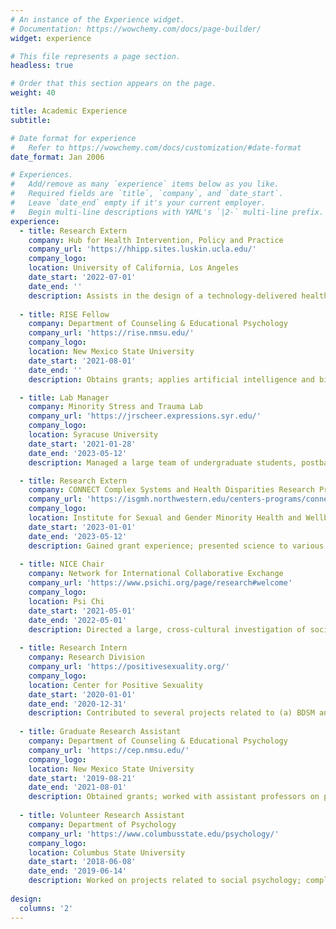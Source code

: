 ```yaml
---
# An instance of the Experience widget.
# Documentation: https://wowchemy.com/docs/page-builder/
widget: experience

# This file represents a page section.
headless: true

# Order that this section appears on the page.
weight: 40

title: Academic Experience
subtitle:

# Date format for experience
#   Refer to https://wowchemy.com/docs/customization/#date-format
date_format: Jan 2006

# Experiences.
#   Add/remove as many `experience` items below as you like.
#   Required fields are `title`, `company`, and `date_start`.
#   Leave `date_end` empty if it's your current employer.
#   Begin multi-line descriptions with YAML's `|2-` multi-line prefix.
experience:
  - title: Research Extern
    company: Hub for Health Intervention, Policy and Practice
    company_url: 'https://hhipp.sites.luskin.ucla.edu/'
    company_logo: 
    location: University of California, Los Angeles
    date_start: '2022-07-01'
    date_end: ''
    description: Assists in the design of a technology-delivered health promotion intervention to reduce HIV risk among gay, bisexual, and other men who have sex with men; disseminates findings.
    
  - title: RISE Fellow
    company: Department of Counseling & Educational Psychology
    company_url: 'https://rise.nmsu.edu/'
    company_logo: 
    location: New Mexico State University
    date_start: '2021-08-01'
    date_end: ''
    description: Obtains grants; applies artificial intelligence and big data to the study of psychosocial stressors among LGBTQ+ adults; manages a large team of undergraduate students, doctoral students, postdoctoral fellows, and assistant professors in the creation of a large, qualitatively annotated database of social media posts; disseminates results.

  - title: Lab Manager
    company: Minority Stress and Trauma Lab
    company_url: 'https://jrscheer.expressions.syr.edu/'
    company_logo: 
    location: Syracuse University
    date_start: '2021-01-28'
    date_end: '2023-05-12'
    description: Managed a large team of undergraduate students, postbaccalaureate research assistants, and graduate students; implemented multiple funded projects to understand how psychosocial stressors impact the development and course of PTSD symptoms and hazardous drinking among sexual minority women; assisted in funding acquisition; disseminated findings.

  - title: Research Extern
    company: CONNECT Complex Systems and Health Disparities Research Program
    company_url: 'https://isgmh.northwestern.edu/centers-programs/connect-program/'
    company_logo: 
    location: Institute for Sexual and Gender Minority Health and Wellbeing, Northwestern University
    date_start: '2023-01-01'
    date_end: '2023-05-12'
    description: Gained grant experience; presented science to various stakeholder workshops; contributed to NIH-funded research; disseminated findings.
    
  - title: NICE Chair
    company: Network for International Collaborative Exchange
    company_url: 'https://www.psichi.org/page/research#welcome'
    company_logo: 
    location: Psi Chi
    date_start: '2021-05-01'
    date_end: '2022-05-01'
    description: Directed a large, cross-cultural investigation of social support across 20 countries and 50 laboratories with 5,000+ participants and 141 participating researchers.
    
  - title: Research Intern
    company: Research Division
    company_url: 'https://positivesexuality.org/'
    company_logo: 
    location: Center for Positive Sexuality
    date_start: '2020-01-01'
    date_end: '2020-12-31'
    description: Contributed to several projects related to (a) BDSM and (b) sexuality during COVID-19; disseminated findings.
    
  - title: Graduate Research Assistant
    company: Department of Counseling & Educational Psychology
    company_url: 'https://cep.nmsu.edu/'
    company_logo: 
    location: New Mexico State University
    date_start: '2019-08-21'
    date_end: '2021-08-01'
    description: Obtained grants; worked with assistant professors on projects related to LGBTQ+ health; trained and supervised undergraduate research assistants; disseminated results.
    
  - title: Volunteer Research Assistant
    company: Department of Psychology
    company_url: 'https://www.columbusstate.edu/psychology/'
    company_logo: 
    location: Columbus State University
    date_start: '2018-06-08'
    date_end: '2019-06-14'
    description: Worked on projects related to social psychology; completed training in univariate and multivariate statistics; attended local data science meetings.
    
design:
  columns: '2'
---
```

